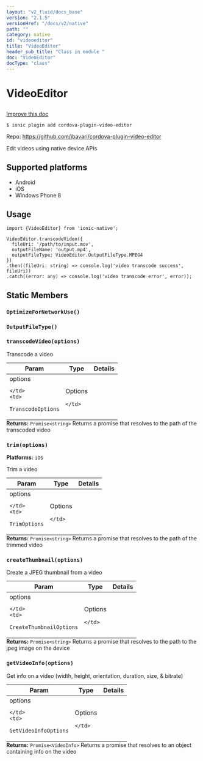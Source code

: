 ```yaml
---
layout: "v2_fluid/docs_base"
version: "2.1.5"
versionHref: "/docs/v2/native"
path: ""
category: native
id: "videoeditor"
title: "VideoEditor"
header_sub_title: "Class in module "
doc: "VideoEditor"
docType: "class"
---
```








<h1 class="api-title">
  
  VideoEditor
  

  

  

</h1>

<a class="improve-v2-docs" href="http://github.com/driftyco/ionic-native/edit/master/src/plugins/video-editor.ts#L118">
  Improve this doc
</a>



<!-- decorators -->


<pre><code>$ ionic plugin add cordova-plugin-video-editor</code></pre>
<p>Repo:
  <a href="https://github.com/jbavari/cordova-plugin-video-editor">
    https://github.com/jbavari/cordova-plugin-video-editor
  </a>
</p>

<!-- description -->

<p>Edit videos using native device APIs</p>


<!-- @platforms tag -->
<h2>Supported platforms</h2>

<ul>
  <li>Android</li><li>iOS</li><li>Windows Phone 8</li>
</ul>

<!-- @platforms tag end -->


<!-- @usage tag -->

<h2>Usage</h2>

<pre><code>import {VideoEditor} from &#39;ionic-native&#39;;

VideoEditor.transcodeVideo({
  fileUri: &#39;/path/to/input.mov&#39;,
  outputFileName: &#39;output.mp4&#39;,
  outputFileType: VideoEditor.OutputFileType.MPEG4
})
.then((fileUri: string) =&gt; console.log(&#39;video transcode success&#39;, fileUri))
.catch((error: any) =&gt; console.log(&#39;video transcode error&#39;, error));
</code></pre>




<!-- @property tags -->


<h2>Static Members</h2>

<div id="OptimizeForNetworkUse"></div>
<h3><code>OptimizeForNetworkUse()</code>
  
</h3>











<div id="OutputFileType"></div>
<h3><code>OutputFileType()</code>
  
</h3>











<div id="transcodeVideo"></div>
<h3><code>transcodeVideo(options)</code>
  
</h3>




Transcode a video


<table class="table param-table" style="margin:0;">
  <thead>
  <tr>
    <th>Param</th>
    <th>Type</th>
    <th>Details</th>
  </tr>
  </thead>
  <tbody>
  
  <tr>
    <td>
      options
      
      
    </td>
    <td>
      
<code>TranscodeOptions</code>
    </td>
    <td>
      <p>Options</p>

      
    </td>
  </tr>
  
  </tbody>
</table>





<div class="return-value" markdown="1">
  <i class="icon ion-arrow-return-left"></i>
  <b>Returns:</b> 
<code>Promise&lt;string&gt;</code> Returns a promise that resolves to the path of the transcoded video
</div>



<div id="trim"></div>
<h3><code>trim(options)</code>
  
</h3>


<p>
  <b>Platforms:</b>
  <code>iOS</code>&nbsp;
  </p>



Trim a video


<table class="table param-table" style="margin:0;">
  <thead>
  <tr>
    <th>Param</th>
    <th>Type</th>
    <th>Details</th>
  </tr>
  </thead>
  <tbody>
  
  <tr>
    <td>
      options
      
      
    </td>
    <td>
      
<code>TrimOptions</code>
    </td>
    <td>
      <p>Options</p>

      
    </td>
  </tr>
  
  </tbody>
</table>





<div class="return-value" markdown="1">
  <i class="icon ion-arrow-return-left"></i>
  <b>Returns:</b> 
<code>Promise&lt;string&gt;</code> Returns a promise that resolves to the path of the trimmed video
</div>



<div id="createThumbnail"></div>
<h3><code>createThumbnail(options)</code>
  
</h3>




Create a JPEG thumbnail from a video


<table class="table param-table" style="margin:0;">
  <thead>
  <tr>
    <th>Param</th>
    <th>Type</th>
    <th>Details</th>
  </tr>
  </thead>
  <tbody>
  
  <tr>
    <td>
      options
      
      
    </td>
    <td>
      
<code>CreateThumbnailOptions</code>
    </td>
    <td>
      <p>Options</p>

      
    </td>
  </tr>
  
  </tbody>
</table>





<div class="return-value" markdown="1">
  <i class="icon ion-arrow-return-left"></i>
  <b>Returns:</b> 
<code>Promise&lt;string&gt;</code> Returns a promise that resolves to the path to the jpeg image on the device
</div>



<div id="getVideoInfo"></div>
<h3><code>getVideoInfo(options)</code>
  
</h3>




Get info on a video (width, height, orientation, duration, size, & bitrate)


<table class="table param-table" style="margin:0;">
  <thead>
  <tr>
    <th>Param</th>
    <th>Type</th>
    <th>Details</th>
  </tr>
  </thead>
  <tbody>
  
  <tr>
    <td>
      options
      
      
    </td>
    <td>
      
<code>GetVideoInfoOptions</code>
    </td>
    <td>
      <p>Options</p>

      
    </td>
  </tr>
  
  </tbody>
</table>





<div class="return-value" markdown="1">
  <i class="icon ion-arrow-return-left"></i>
  <b>Returns:</b> 
<code>Promise&lt;VideoInfo&gt;</code> Returns a promise that resolves to an object containing info on the video
</div>




<!-- methods on the class -->



<!-- other classes -->

<!-- end other classes -->

<!-- interfaces -->

<!-- end interfaces -->

<!-- related link --><!-- end content block -->


<!-- end body block -->

